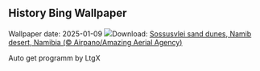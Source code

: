 ## History Bing Wallpaper
Wallpaper date: 2025-01-09
![](https://www.bing.com/th?id=OHR.NamibiaDunes_EN-IN0592013391_UHD.jpg&w=1000)Download: [Sossusvlei sand dunes, Namib desert, Namibia (© Airpano/Amazing Aerial Agency)](https://www.bing.com/th?id=OHR.NamibiaDunes_EN-IN0592013391_UHD.jpg)

Auto get programm by LtgX
